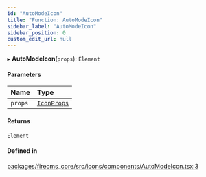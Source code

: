```yaml
---
id: "AutoModeIcon"
title: "Function: AutoModeIcon"
sidebar_label: "AutoModeIcon"
sidebar_position: 0
custom_edit_url: null
---
```


▸ **AutoModeIcon**(`props`): `Element`

#### Parameters

| Name | Type |
| :------ | :------ |
| `props` | [`IconProps`](../types/IconProps.md) |

#### Returns

`Element`

#### Defined in

[packages/firecms_core/src/icons/components/AutoModeIcon.tsx:3](https://github.com/FireCMSco/firecms/blob/d45f3739/packages/firecms_core/src/icons/components/AutoModeIcon.tsx#L3)
